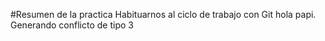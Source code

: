#Resumen de la practica
Habituarnos al ciclo de trabajo con Git
hola papi.
Generando  conflicto de tipo 3